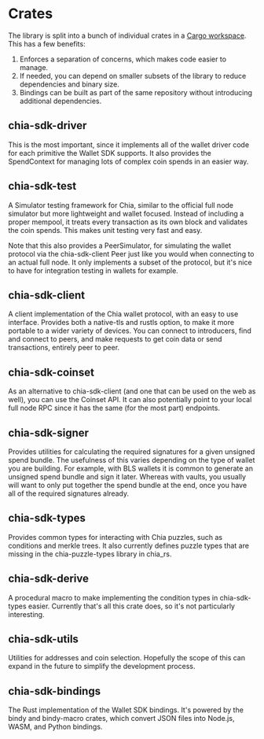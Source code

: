 # Crates

The library is split into a bunch of individual crates in a [Cargo workspace](https://doc.rust-lang.org/cargo/reference/workspaces.html). This has a few benefits:

1. Enforces a separation of concerns, which makes code easier to manage.
2. If needed, you can depend on smaller subsets of the library to reduce dependencies and binary size.
3. Bindings can be built as part of the same repository without introducing additional dependencies.

## chia-sdk-driver

This is the most important, since it implements all of the wallet driver code for each primitive the Wallet SDK supports. It also provides the SpendContext for managing lots of complex coin spends in an easier way.

## chia-sdk-test

A Simulator testing framework for Chia, similar to the official full node simulator but more lightweight and wallet focused. Instead of including a proper mempool, it treats every transaction as its own block and validates the coin spends. This makes unit testing very fast and easy.

Note that this also provides a PeerSimulator, for simulating the wallet protocol via the chia-sdk-client Peer just like you would when connecting to an actual full node. It only implements a subset of the protocol, but it's nice to have for integration testing in wallets for example.

## chia-sdk-client

A client implementation of the Chia wallet protocol, with an easy to use interface. Provides both a native-tls and rustls option, to make it more portable to a wider variety of devices. You can connect to introducers, find and connect to peers, and make requests to get coin data or send transactions, entirely peer to peer.

## chia-sdk-coinset

As an alternative to chia-sdk-client (and one that can be used on the web as well), you can use the Coinset API. It can also potentially point to your local full node RPC since it has the same (for the most part) endpoints.

## chia-sdk-signer

Provides utilities for calculating the required signatures for a given unsigned spend bundle. The usefulness of this varies depending on the type of wallet you are building. For example, with BLS wallets it is common to generate an unsigned spend bundle and sign it later. Whereas with vaults, you usually will want to only put together the spend bundle at the end, once you have all of the required signatures already.

## chia-sdk-types

Provides common types for interacting with Chia puzzles, such as conditions and merkle trees. It also currently defines puzzle types that are missing in the chia-puzzle-types library in chia_rs.

## chia-sdk-derive

A procedural macro to make implementing the condition types in chia-sdk-types easier. Currently that's all this crate does, so it's not particularly interesting.

## chia-sdk-utils

Utilities for addresses and coin selection. Hopefully the scope of this can expand in the future to simplify the development process.

## chia-sdk-bindings

The Rust implementation of the Wallet SDK bindings. It's powered by the bindy and bindy-macro crates, which convert JSON files into Node.js, WASM, and Python bindings.
